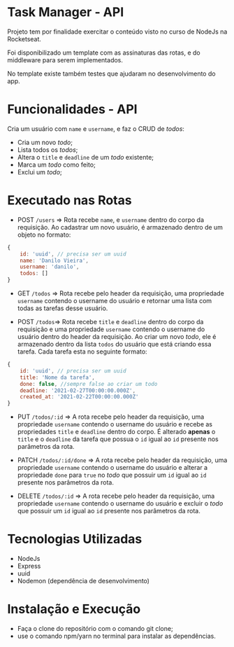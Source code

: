 # Task Manager - API

Projeto tem por finalidade exercitar o conteúdo visto no curso de NodeJs na Rocketseat.

Foi disponibilizado um template com as assinaturas das rotas, e do middleware para serem  implementados.

No template existe também testes que ajudaram no desenvolvimento do app.

# Funcionalidades - API

Cria um usuário com `name` e `username`, e faz o CRUD de *todos*:

- Cria um novo *todo*;
- Lista todos os *todos*;
- Altera o `title` e `deadline` de um *todo* existente;
- Marca um *todo* como feito;
- Exclui um *todo*;

# Executado nas Rotas

- POST `/users` ⇒ Rota recebe `name`, e `username` dentro do corpo da requisição. Ao cadastrar um novo usuário, é armazenado dentro de um objeto no formato:

```jsx
{ 
	id: 'uuid', // precisa ser um uuid
	name: 'Danilo Vieira', 
	username: 'danilo', 
	todos: []
}
```

- GET `/todos` ⇒ Rota recebe pelo header da requisição, uma propriedade `username` contendo o username do usuário e retornar uma lista com todas as tarefas desse usuário.

- POST `/todos`⇒ Rota recebe `title` e `deadline` dentro do corpo da requisição e uma propriedade `username` contendo o username do usuário dentro do header da requisição. Ao criar um novo *todo*, ele é armazenado dentro da lista `todos` do usuário que está criando essa tarefa. Cada tarefa esta no seguinte formato:

```jsx
{ 
	id: 'uuid', // precisa ser um uuid
	title: 'Nome da tarefa',
	done: false, //sempre false ao criar um todo
	deadline: '2021-02-27T00:00:00.000Z', 
	created_at: '2021-02-22T00:00:00.000Z'
}
```

- PUT `/todos/:id` ⇒ A rota recebe pelo header da requisição, uma propriedade `username` contendo o username do usuário e recebe as propriedades `title` e `deadline` dentro do corpo. É alterado **apenas** o `title` e o `deadline` da tarefa que possua o `id` igual ao `id` presente nos parâmetros da rota.

- PATCH `/todos/:id/done` ⇒ A rota recebe pelo header da requisição, uma propriedade `username` contendo o username do usuário e alterar a propriedade `done` para `true` no *todo* que possuir um `id` igual ao `id` presente nos parâmetros da rota.

- DELETE `/todos/:id` ⇒ A rota recebe pelo header da requisição, uma propriedade `username` contendo o username do usuário e excluir o *todo* que possuir um `id` igual ao `id` presente nos parâmetros da rota.

# Tecnologias Utilizadas

- NodeJs
- Express
- uuid
- Nodemon (dependência de desenvolvimento)

# Instalação e Execução

- Faça o clone do repositório com o comando git clone;
- use o comando npm/yarn no terminal para instalar as dependências.
